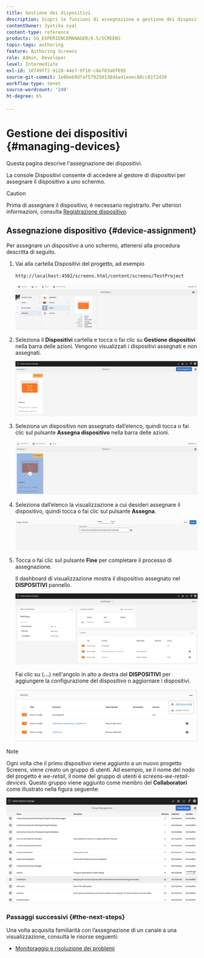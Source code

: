 ```yaml
---
title: Gestione dei dispositivi
description: Scopri le funzioni di assegnazione e gestione dei dispositivi in AEM Screens.
contentOwner: Jyotika syal
content-type: reference
products: SG_EXPERIENCEMANAGER/6.5/SCREENS
topic-tags: authoring
feature: Authoring Screens
role: Admin, Developer
level: Intermediate
exl-id: 10749ff2-9128-44e7-9f10-c8e783a6f695
source-git-commit: 1e8beb9dfaf579250138d4a41eeec88cc81f2d39
workflow-type: tm+mt
source-wordcount: '249'
ht-degree: 6%

---
```


# Gestione dei dispositivi {#managing-devices}

Questa pagina descrive l&#39;assegnazione dei dispositivi.

La console Dispositivi consente di accedere al gestore di dispositivi per assegnare il dispositivo a uno schermo.

>[!CAUTION]
>
>Prima di assegnare il dispositivo, è necessario registrarlo. Per ulteriori informazioni, consulta [Registrazione dispositivo](device-registration.md).

## Assegnazione dispositivo {#device-assignment}

Per assegnare un dispositivo a uno schermo, attenersi alla procedura descritta di seguito.

1. Vai alla cartella Dispositivi del progetto, ad esempio

   `http://localhost:4502/screens.html/content/screens/TestProject`

   ![chlimage_1-32](assets/chlimage_1-32.png)

1. Seleziona il **Dispositivi** cartella e tocca o fai clic su **Gestione dispositivi** nella barra delle azioni. Vengono visualizzati i dispositivi assegnati e non assegnati.

   ![chlimage_1-33](assets/chlimage_1-33.png)

1. Seleziona un dispositivo non assegnato dall’elenco, quindi tocca o fai clic sul pulsante **Assegna dispositivo** nella barra delle azioni.

   ![chlimage_1-34](assets/chlimage_1-34.png)

1. Seleziona dall’elenco la visualizzazione a cui desideri assegnare il dispositivo, quindi tocca o fai clic sul pulsante **Assegna**.

   ![chlimage_1-35](assets/chlimage_1-35.png)

1. Tocca o fai clic sul pulsante **Fine** per completare il processo di assegnazione.


   Il dashboard di visualizzazione mostra il dispositivo assegnato nel **DISPOSITIVI** pannello.

   ![chlimage_1-37](assets/chlimage_1-37.png)

   Fai clic su (**...**) nell&#39;angolo in alto a destra del **DISPOSITIVI** per aggiungere la configurazione del dispositivo o aggiornare i dispositivi.

   ![chlimage_1-38](assets/chlimage_1-38.png)

>[!NOTE]
>
>Ogni volta che il primo dispositivo viene aggiunto a un nuovo progetto Screens, viene creato un gruppo di utenti.
>Ad esempio, se il nome del nodo del progetto è *we-retail*, il nome del gruppo di utenti è *screens-we-retail-devices*.
>Questo gruppo viene aggiunto come membro del **Collaboratori** come illustrato nella figura seguente:

![chlimage_1-39](assets/chlimage_1-39.png)

### Passaggi successivi {#the-next-steps}

Una volta acquisita familiarità con l’assegnazione di un canale a una visualizzazione, consulta le risorse seguenti:

* [Monitoraggio e risoluzione dei problemi](monitoring-screens.md)
